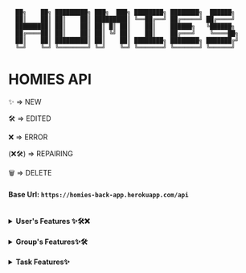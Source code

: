 ```text
  ██╗    ██╗ █████████╗ ███╗  ███╗ ████████╗ ████████╗  ██████╗
  ██║    ██║ ██║    ██║ █████████║ ╚══██╔══╝ ██╔═════╝ ██╔════╝
  █████████║ ██║    ██║ ██║ █║ ██║    ██║    ██████╗   ╚██████╗
  ██╔════██║ ██║    ██║ ██║ ╚╝ ██║    ██║    ██╔═══╝    ╚════██╗
  ██║    ██║ █████████║ ██║    ██║ ████████╗ ████████╗ ███████╔╝
  ╚═╝    ╚═╝ ╚════════╝ ╚═╝    ╚═╝ ╚═══════╝ ╚═══════╝ ╚══════╝
```

# HOMIES API

<p>✨ => NEW</p> 
<p>🛠️ => EDITED</p>
<p>❌ => ERROR</p>
<p>(❌🛠️) => REPAIRING </p>
<p>🗑️ => DELETE</p>

#### Base Url: `https://homies-back-app.herokuapp.com/api`

<br>
<!--
  ################################# USERS ###################################
-->
<details> 
<summary><strong>User's Features ✨🛠️❌</strong></summary>

<br>
<!--
  @@@@@@@@@@@@@@@@@@@@@@@@@@@@@ USERS/REGISTER @@@@@@@@@@@@@@@@@@@@@@@@@@@@@@
-->
<details>
<summary>Register</summary>

REST access:
```java
@PostMapping
```

EndPoint:
```
/register
```

Header:
```java
null
```

Body Requireds:
```json
{
  "login": "nickName",
  "password": "12345678",
  "email": "mymail@domain.com",
  "langKey": "es"
}
```

Body complete:
```json
{
  "login": "nickName",
  "password": "12345678",
  "email": "mymail@domain.com",
  "langKey": "es",
  "firstName": "myName",
  "lastName": "myLastName"
}
```

Info fields:

```text
login => username (Required, minLen = 4, maxLen = 50)
password => password (Required, minLen = 8, maxLen = 100)
email => email (Required, minLen = 8, maxLen = 100)
fistName => name of user (maxLen = 50)
lastName => last name of user (maxLen = 50)
langKey => laguagge of user (minLen = 2, maxLen = 10)
```

Return OK:
```java
HttpStatus.created() "201"
```

Email to return new user and activate url for this user:
```text
Dear user

Your Homies account has been created, please click on the URL below to activate it:

https://homies-1854.herokuapp.com//account/activate?key=N95gRmUHsiUSWVLahqqJ

Regards,
Homies Team.
```

Return Error:
```java
HttpStatus.Unauthorized() "401"
HttpStatus.Bad_Request() "405"
```

</details>
<!--
  @@@@@@@@@@@@@@@@@@@@@@@@@@@@@ USERS/LOGIN @@@@@@@@@@@@@@@@@@@@@@@@@@@@@@@@@
-->
<details>
<summary>Login</summary>

REST access:
```java
@PostMapping
```

EndPoint:
```
/authenticate
```

Header:
```java
null
```

Info fields:
```text
username => username (Required, minLen = 4, maxLen = 100) password => password
(Required, minLen = 8, maxLen = 100) id_token => token for user authenticate on
all request id => id of user
```

Body Requireds:
```json
{
  "username": "nickName",
  "password": "12345678"
}
```

Return OK:
```java
HttpStatus.OK() "200"
```

```json
{
  "id_token": "eyJhbGciOiJIUzUxMiJ9.eyJzdWIiOiJlc3RoZXIxMyIsImF1dGgiOiJST0xFX1VTRVIiLCJleHAiOjE2NDg5NjY0NDN9.83t23mWPs0J2acZL88TxQCKd3uu-Tooi1T9_1-zCpE0FQ-mANWLVQBMovz1w5kotfvMFIO61zjHEA9rsaZFI6A",
  "id": 4
}
```

Return ERROR:
```java
HttpStatus.Unauthorized() "401"
HttpStatus.Bad_Request() "405"
```

</details>
<!--
  @@@@@@@@@@@@@@@@@@@@@@@@@@@@@ USERS/CHANGE PASSWORD @@@@@@@@@@@@@@@@@@@@@@@@@@@@@@@@@
-->
<details>
<summary>Change Password</summary>

REST access:
```java
@PostMapping
```

EndPoint:
```
/account/change-password
```

Header:
```java
null
```

Body Requireds:
```json
{
  "currentPassword": "actualPass",
  "newPassword": "newPassword"
}
```

Info fields:
```text
currentPassword => currentPassword (Required, minLen = 8, maxLen = 50)
newPassword => newPassword (Required, minLen = 8, maxLen = 100)
```

Info EndPoint:
```text
This request requires authentication need Authentication: "Bearer " + token
```

Return OK:
```java
HttpStatus.OK() "200"
```

Return Bad Request:
```java
HttpStatus.BadRequest() "400" "Incorrect password"
```

</details>
<!--
  @@@@@@@@@@@@@@@@@@@@@@@@@@@@@ USERS/RESET PASSWORD @@@@@@@@@@@@@@@@@@@@@@@@@@@@@
-->
<details>
<summary>Reset password</summary>

REST access:
```java
@PostMapping
```

EndPoint:
```
/account/reset-password/init
```

Header:
```java
null
```

Body Requireds:
```JSON
{
    "email": "email@domain.com"
}
```

Info fields:
```html
text: Encapsulated in JSON format
```

Return OK:
```java
HttpStatus.OK() "200"
```

```JSON
{
    "ACCEPTED"
}
```

Return Bad Request:
Return Error:
```java
HttpStatus.Bad_Request() "400"
```

```html
400 title: Password reset requested for non existing mail!
```
</details>
<!--
  @@@@@@@@@@@@@@@@@@@@@@@@@@@@@ USERS/APLY RESET PASSWORD @@@@@@@@@@@@@@@@@@@@@@@@@@@@@@@@@
-->
<details>
<summary>Aply Reset password</summary>

REST access:
```java
@PostMapping
```

EndPoint:
```
/account/reset-password/finish
```

Header:
```java
null
```

Body Requireds:
```JSON
{
    "key": "Rkbx5WPUs5W1JaPY7BcA",
    "newPassword": "0987654321"
}
```

Info fields:
```text
key => key retrieved in the endPoint /account/reset-password/init newPassword =>
newPassword (Required, minLen = 8, maxLen = 100)
```

Return OK:
```java
HttpStatus.OK() "200"
```

Return Bad Request:
```java
HttpStatus.BadRequest() "400" "Incorrect password"
```

</details>
<!--
  @@@@@@@@@@@@@@@@@@@@@@@@@@@@@ USERS/VIEW USER DATA @@@@@@@@@@@@@@@@@@@@@@@@@@@@@@
-->
<details>
<summary>View userData 🛠️</summary>

NEW
```text
🛠️ *access only to backend administrator users
```

REST access:
```java
@GetMapping
```

EndPoint:
```
/user-data
```

Header:
```java
null
```

Body Requireds:
```
/user-data/1
```

Info fields:
```text
/user-data/1 => example for displaying user 1 from the /user-data endpoint
- Here you can see information about which user this information is linked to, and which groups it belongs to with their corresponding objects.
```

Return OK:
```java
HttpStatus.OK() "200"
```

```JSON
{
    "id": 4,
    "photo": "iVBORw0KGgoAAAANSUhEUgAAAMA...",
    "photoContentType": "image/png",
    "phone": "999888777",
    "premium": false,
    "birthDate": null,
    "addDate": null,
    "user": {
        "id": 4,
        "login": "yorch7777",
        "firstName": "Agulló",
        "lastName": "Agulló",
        "email": "re227editado@hotmail.com",
        "activated": true,
        "langKey": "en",
        "imageUrl": null,
        "resetDate": "2022-04-05T05:50:48Z"
    },
    "adminGroups": [],
    "taskAsigneds": [],
    "productCreateds": [],
    "groups": [
        {
            "id": 1,
            "groupKey": "Tunisian payment",
            "groupName": "South",
            "groupRelationName": "explicit white",
            "addGroupDate": "2022-03-07",
            "userAdmin": {
                "id": 2,
                "photo": "iVBORw0KGgoAAAANSUhEUgAAAMAA...",
                "photoContentType": "image/png",
                "phone": "1-555-408-2298 x3208",
                "premium": false,
                "birthDate": "2022-01-21",
                "addDate": "2022-01-21"
            },
            "taskList": {
                "id": 1,
                "nameList": "New"
            },
            "spendingList": {
                "id": 1,
                "total": 34472.0,
                "nameSpendList": "background"
            },
            "shoppingList": {
                "id": 1,
                "total": 90762.0,
                "nameShopList": "Towels Designer Jord"
            },
            "settingsList": {
                "id": 1,
                "settingOne": true,
                "settingTwo": false,
                "settingThree": false,
                "settingFour": false,
                "settingFive": true,
                "settingSix": false,
                "settingSeven": true
            },
            "userData": [
                {
                    "id": 2,
                    "photo": "iVBORw0KGgoAAAANSUhEUgAAAMAAAADACAMA...",
                    "photoContentType": "image/png",
                    "phone": "999888777",
                    "premium": false,
                    "birthDate": null,
                    "addDate": null
                },
                {
                    "id": 5,
                    "photo": null,
                    "photoContentType": null,
                    "phone": null,
                    "premium": false,
                    "birthDate": null,
                    "addDate": "2022-04-05"
                }
            ]
        }
    ]
}
```

Return Bad Request:
```text
404 title: NOT_FOUND
```
</details>
<!--
  @@@@@@@@@@@@@@@@@@@@@@@@@@@@@ USERS/DELETE USER @@@@@@@@@@@@@@@@@@@@@@@@@@@@@@@
-->
<details>
<summary>Delete User ✨🛠️</summary>

NEW:
```text
✨ It is now possible to delete a user account
```

REST access:
```java
@DeleteMapping
```

EndPoint:
```
/user-data/x
```

Header:
```java
null
```

Info fields:
```text
x => x is the id of the user to delete
```

Body Requireds:
```java
null
```

Return OK:
```java
HttpStatus.No Content() "204"
```

Return ERROR:
```java
HttpStatus.Unauthorized() "401"
HttpStatus.Bad_Request() "405"
```
</details>
<!--
  @@@@@@@@@@@@@@@@@@@@@@@@@@@@@ USERS/RE-SEND ACTIVATION EMAIL @@@@@@@@@@@@@@@@@@@@@@@@@@@@@@@@@
-->
<details>
<summary>Re-send activation email ❌</summary>

ERROR:
```text
❌ Only allows forwarding if you are logged in, so it does not work properly.
```

REST access:
```java
@PostMapping
```

EndPoint:
```
/account/reset-password/email
```

Header:
```java
null
```

Body Requireds:
```JSON
{
    "email": "email@domain.com"
}
```

Info fields:
```text
text: Encapsulated in JSON format
```

Return OK:
```java
HttpStatus.ResetContent() "205"
```

Return Bad Request:
Return Error:
```java
HttpStatus.Bad_Request() "500"
```

```text
500 "detail": "No value present"
```
</details>
<!--
  @@@@@@@@@@@@@@@@@@@@@@@@@@@@@ USERS/EDIT USER DATA @@@@@@@@@@@@@@@@@@@@@@@@@@@@@@@@@
-->
<details>
<summary>Edit user data</summary>

REST access:
```java
@PostMapping
```

EndPoint:
```TEXT
/account/reset-password/user-data/x
```

Header:
```java
null
```

Body Requireds:
```JSON
{
    "login": "Yorch7",
    "firstName": "Jorge",
    "lastName": "Agulló",
    "email": "re227editado@hotmail.com",
    "langKey": "en",
    "phone": 999888777,
    "photo": "iVBORw0KGgoAAAANSUhEUgAAAMAA...",
    "photoContentType": "image/png",
    "birthDate": "1985-11-16T05:50:48Z"
}
```

Info fields:
```html
x => user's id login => user's name firstName => real user's name lastName =>
real user's lastName email => user's email langKey => user's language phone =>
user's phone photo => user's photo photoContentType => photo's format birthDate
=> user's birth day
```

Return OK:
```java
HttpStatus.Ok() "200"
```

```json
{
  "id": 4,
  "photo": null,
  "photoContentType": "image/png",
  "phone": "999888777",
  "premium": false,
  "birthDate": null,
  "addDate": null,
  "user": {
    "id": 4,
    "login": "yorch27",
    "firstName": "Jorge",
    "lastName": "Agulló",
    "email": "re22788editado@hotmail.com",
    "activated": true,
    "langKey": "en",
    "imageUrl": null,
    "resetDate": "2022-04-05T05:50:48Z"
  },
  "adminGroups": [],
  "taskAsigneds": [],
  "productCreateds": [],
  "groups": [
    {
      "id": 1,
      "groupKey": "Tunisian payment",
      "groupName": "South",
      "groupRelationName": "explicit white",
      "addGroupDate": "2022-03-07",
      "userAdmin": {
        "id": 2,
        "photo": "iVBORw0KGgoAAAANSUhEUgAAA...",
        "photoContentType": "image/png",
        "phone": "1-555-408-2298 x3208",
        "premium": false,
        "birthDate": "2022-01-21",
        "addDate": "2022-01-21"
      },
      "taskList": {
        "id": 1,
        "nameList": "New"
      },
      "spendingList": {
        "id": 1,
        "total": 34472.0,
        "nameSpendList": "background"
      },
      "shoppingList": {
        "id": 1,
        "total": 90762.0,
        "nameShopList": "Towels Designer Jord"
      },
      "settingsList": {
        "id": 1,
        "settingOne": true,
        "settingTwo": false,
        "settingThree": false,
        "settingFour": false,
        "settingFive": true,
        "settingSix": false,
        "settingSeven": true
      },
      "userData": [
        {
          "id": 2,
          "photo": "iVBORw0KGgoAAAANSUhEUgAAA...",
          "photoContentType": "image/png",
          "phone": "1-555-408-2298 x3208",
          "premium": false,
          "birthDate": "2022-01-21",
          "addDate": "2022-01-21"
        },
        {
          "id": 4,
          "photo": null,
          "photoContentType": "image/png",
          "phone": "999888777",
          "premium": false,
          "birthDate": null,
          "addDate": null
        }
      ]
    }
  ]
}
```

Return Bad Request:
Return Error:
```java
HttpStatus.Bad_Request() "500"
```

```text
500 "detail": "No value present"
```
</details>
</details>
<br>
<!--
  ############################### GROUPS ##############################
-->
<details>
<summary><strong>Group's Features✨🛠️</strong></summary>
<br>
<!--
  @@@@@@@@@@@@@@@@@@@@@@@@@@@@@ GROUPS/CREATE NEW GROUPS @@@@@@@@@@@@@@@@@@@@@@@@@@@@@@@@@
-->
<details>
<summary>Create new Group</summary>

REST access:
```java
@PostMapping
```

EndPoint:
```
/groups
```

Header:
```java
null
```

Body Requireds:
```json
{
  "user": 1,
  "groupName": "grupoPrueba1",
  "groupRelation": "esto es un grupo de prueba"
}
```

Info fields:
```Text
Request:
user => userData.id (Require, Int) only need id of user login in app or web *For now only userData 1 can be used
groupName => name of group (Require, unique, lenMin = 3, lenMax = 50, text)
groupRelation => reason why the group exist (Require, unique, lenMin = 3, lenMax = 100, text)

Response:
id => id's group (Autoasigned)
groupKey => key/password group (Autoasigned)
groupName => name of group
groupRelation => reason why the group exist
userData => extension of "user" for save extra data of users
userAdmin => user who created the group
taskList => group's task list (Autoasigned)
```

Return OK:
```java
HttpStatus.created() "201"
```

Body response:
```json
{
  "id": 1,
  "groupKey": "Tunisian payment",
  "groupName": "South",
  "groupRelationName": "explicit white",
  "addGroupDate": "2022-03-07",
  "userAdmin": null,
  "taskList": {
    "id": 1,
    "nameList": "New"
  },
  "spendingList": {
    "id": 1,
    "total": 34472.0,
    "nameSpendList": "background"
  },
  "shoppingList": {
    "id": 1,
    "total": 90762.0,
    "nameShopList": "Towels Designer Jord"
  },
  "settingsList": {
    "id": 1,
    "settingOne": true,
    "settingTwo": false,
    "settingThree": false,
    "settingFour": false,
    "settingFive": true,
    "settingSix": false,
    "settingSeven": true
  },
  "userData": [
    {
      "id": 2,
      "photo": "iVBORw0KGgoAAAANSUhEUgAAAMAAAADACAMAAABlApw1AAAC/VBMVEUAAA...",
      "photoContentType": "image/png",
      "phone": "1-555-408-2298 x3208",
      "premium": false,
      "birthDate": "2022-01-21",
      "addDate": "2022-01-21"
    }
  ]
}
```

Return Bad Request:
```java
HttpStatus.created() "400" //*por definir
```
</details>
<!--
  @@@@@@@@@@@@@@@@@@@@@@@@@@@@@ GROUPS/GET ALL GROUPS @@@@@@@@@@@@@@@@@@@@@@@@@@@@@@@@@
-->
<details>
<summary>Get all Groups 🛠️</summary>

NEW:
```text
Only allows forwarding if you are logged in, so it does not work properly.
```

REST access:
```java
@GetMapping
```

EndPoint:
```
/groups
```

Header:
```java
null
```

Body Requireds:
```java
null
```

Info fields:
```text
Response:
id => id's group (Autoasigned)
groupKey => key/password group (Autoasigned)
groupName => name of group
groupRelation => reason why the group exist
userData => extension of "user" for save extra data of users
userAdmin => user who created the group
taskList => group's task list (Autoasigned)
```

Return OK:
```java
HttpStatus.ok() "200"
```

Body response:
```json
[
    {
        "id": 1,
        "groupKey": "Tunisian payment",
        "groupName": "South",
        "groupRelationName": "explicit white",
        "addGroupDate": "2022-03-07",
        "userAdmin": null,
        "taskList": {
            "id": 1,
            "nameList": "New"
        },
        "spendingList": {
            "id": 1,
            "total": 34472.0,
            "nameSpendList": "background"
        },
        "shoppingList": {
            "id": 1,
            "total": 90762.0,
            "nameShopList": "Towels Designer Jord"
        },
        "settingsList": {
            "id": 1,
            "settingOne": true,
            "settingTwo": false,
            "settingThree": false,
            "settingFour": false,
            "settingFive": true,
            "settingSix": false,
            "settingSeven": true
        },
        "userData": [
            {
                "id": 2,
                "photo": "iVBORw0KGgoAAAANSUhEUgAAAMAAAADACAMAAABlApw1AAAC/VBMVEUAAADLqqNLVm...",
                "photoContentType": "image/png",
                "phone": "1-555-408-2298 x3208",
                "premium": false,
                "birthDate": "2022-01-21",
                "addDate": "2022-01-21"
            }
        ]
    },
    {
        "id": 2,
        "groupKey": "info-mediaries matrix disintermediate",
        "groupName": "Savings Chair",
        "groupRelationName": "transmit",
        "addGroupDate": "2022-03-08",
        "userAdmin": null,
        "taskList": {
            "id": 2,
            "nameList": "analyzing"
        },
        "spendingList": {
            "id": 2,
            "total": 83853.0,
            "nameSpendList": "efficient XSS Soap"
        },
        "shoppingList": {
            "id": 2,
            "total": 53135.0,
            "nameShopList": "bypassing connect Mo"
        },
        "settingsList": {
            "id": 2,
            "settingOne": true,
            "settingTwo": false,
            "settingThree": false,
            "settingFour": true,
            "settingFive": true,
            "settingSix": true,
            "settingSeven": false
        },
        "userData": [
            {
                "id": 2,
                "photo": "iVBORw0KGgoAAAANSUhEUgAAAMAAAADACAMAAABlApw1AAAC/VBMVEUAAADLqqNLVmy...",
                "photoContentType": "image/png",
                "phone": "1-555-408-2298 x3208",
                "premium": false,
                "birthDate": "2022-01-21",
                "addDate": "2022-01-21"
            }
        ]
    },
    {
        "id": 3,
        "groupKey": "Tasty client-driven Robust",
        "groupName": "Boliviano high-level moratorium",
        "groupRelationName": "orchid Car",
        "addGroupDate": "2022-03-08",
        "userAdmin": null,
        "taskList": {
            "id": 3,
            "nameList": "Berkshire Developer"
        } ...
```

Return Bad Request:
```java
HttpStatus.created() "400" //*por definir
```
</details>
<!--
  @@@@@@@@@@@@@@@@@@@@@@@@@@@@@ GROUPS/ADD USER TO THE GROUP @@@@@@@@@@@@@@@@@@@@@@@@@@@@@@@@@
-->
<details>
<summary>Add user to the group</summary>

❗ It can only be exercised by the owner of the group

REST access:
```java
@PostMapping
```

EndPoint:
```
/api/groups/add-user
```

Header:
```java
null
```

Info fields:
```text
idAdminGroup => userAdmin's id, owner of group login => userName of new user to
be added (it is possible to change it to use the id, ¿yes?) idGroup => group's
id
```

Body Requireds:
```json
{
  "idAdminGroup": "8",
  "login": "newUserName",
  "idGroup": "1"
}
```

Return OK:
```java
HttpStatus.Ok() "200"
```

```json
{
  "id": 1,
  "groupKey": "Tunisian payment",
  "groupName": "South",
  "groupRelationName": "explicit white",
  "addGroupDate": "2022-03-07",
  "userAdmin": {
    "id": 2,
    "photo": "iVBORw0KGgoAAAANSUhEUgAAAMAAAAD...",
    "photoContentType": "image/png",
    "phone": "1-555-408-2298 x3208",
    "premium": false,
    "birthDate": "2022-01-21",
    "addDate": "2022-01-21"
  },
  "taskList": {
    "id": 1,
    "nameList": "New"
  },
  "spendingList": {
    "id": 1,
    "total": 34472.0,
    "nameSpendList": "background"
  },
  "shoppingList": {
    "id": 1,
    "total": 90762.0,
    "nameShopList": "Towels Designer Jord"
  },
  "settingsList": {
    "id": 1,
    "settingOne": true,
    "settingTwo": false,
    "settingThree": false,
    "settingFour": false,
    "settingFive": true,
    "settingSix": false,
    "settingSeven": true
  },
  "userData": [
    {
      "id": 2,
      "photo": "iVBORw0KGgoAAAANSUhEUgAAAMAA...",
      "photoContentType": "image/png",
      "phone": "999888777",
      "premium": false,
      "birthDate": null,
      "addDate": null
    },
    {
      "id": 5,
      "photo": null,
      "photoContentType": null,
      "phone": null,
      "premium": false,
      "birthDate": null,
      "addDate": "2022-04-05"
    }
  ]
}
```

Return ERROR:
```java
HttpStatus.Unauthorized() "401"
HttpStatus.Bad_Request() "405"
```
</details>
<!--
  @@@@@@@@@@@@@@@@@@@@@@@@@@@@@ GROUPS/DELETE USER OF GROUP @@@@@@@@@@@@@@@@@@@@@@@@@@@@@@@@@
-->
<details>
<summary>Delete user of group (Allows the administrator to exit from himself/herself)</summary>

❗ It can only be exercised by the owner of the group
❗ Remove the user from the group, and allow the administrator to leave the group by passing ownership to another user in teh group, if any.

REST access:
```java
@PostMapping
```

EndPoint:
```
/groups/delete-user
```

Header:
```java
null
```

Info fields:
```text
idAdminGroup => userAdmin's id, owner of group login => userName of new user to
be added (it is possible to change it to use the id, ¿yes?) idGroup => group's
id
```

Body Requireds:
```json
{
  "idAdminGroup": "8",
  "login": "newUserName",
  "idGroup": "1"
}
```

Return OK:
```java
HttpStatus.No Content() "204"
```

```json
{
  "id": 1,
  "groupKey": "Tunisian payment",
  "groupName": "South",
  "groupRelationName": "explicit white",
  "addGroupDate": "2022-03-07",
  "userAdmin": {
    "id": 2,
    "photo": "iVBORw0KGgoAAAANSUhEUgAAAMAAAAD...",
    "photoContentType": "image/png",
    "phone": "1-555-408-2298 x3208",
    "premium": false,
    "birthDate": "2022-01-21",
    "addDate": "2022-01-21"
  },
  "taskList": {
    "id": 1,
    "nameList": "New"
  },
  "spendingList": {
    "id": 1,
    "total": 34472.0,
    "nameSpendList": "background"
  },
  "shoppingList": {
    "id": 1,
    "total": 90762.0,
    "nameShopList": "Towels Designer Jord"
  },
  "settingsList": {
    "id": 1,
    "settingOne": true,
    "settingTwo": false,
    "settingThree": false,
    "settingFour": false,
    "settingFive": true,
    "settingSix": false,
    "settingSeven": true
  },
  "userData": [
    {
      "id": 2,
      "photo": "iVBORw0KGgoAAAANSUhEUgAAAMAA...",
      "photoContentType": "image/png",
      "phone": "999888777",
      "premium": false,
      "birthDate": null,
      "addDate": null
    },
    {
      "id": 5,
      "photo": null,
      "photoContentType": null,
      "phone": null,
      "premium": false,
      "birthDate": null,
      "addDate": "2022-04-05"
    }
  ]
}
```

Return ERROR:
```java
HttpStatus.Unauthorized() "401"
HttpStatus.Bad_Request() "405"
```
</details>
<!--
  @@@@@@@@@@@@@@@@@@@@@@@@@@@@@ GROUPS/CHANGE GROUP ADMIN @@@@@@@@@@@@@@@@@@@@@@@@@@@@@@@@@
-->
<details>
<summary>Change group administrator</summary>

❗ It can only be exercised by the owner of the group

REST access:
```java
@PostMapping
```

EndPoint:
```
/groups/change-admin
```

Header:
```java
null
```

Info fields:
```text
idAdminGroup => userAdmin's id, owner of group login => administrator's userName
of new group (it is possible to change it to use the id, ¿yes?) idGroup =>
group's id
```

Body Requireds:
```json
{
  "idAdminGroup": "8",
  "login": "newUserName",
  "idGroup": "1"
}
```

Return OK:
```java
HttpStatus.Ok() "200"
```

```json
{
  "id": 1,
  "groupKey": "Tunisian payment",
  "groupName": "South",
  "groupRelationName": "explicit white",
  "addGroupDate": "2022-03-07",
  "userAdmin": {
    "id": 2,
    "photo": "iVBORw0KGgoAAAANSUhEUgAAAMAAAAD...",
    "photoContentType": "image/png",
    "phone": "1-555-408-2298 x3208",
    "premium": false,
    "birthDate": "2022-01-21",
    "addDate": "2022-01-21"
  },
  "taskList": {
    "id": 1,
    "nameList": "New"
  },
  "spendingList": {
    "id": 1,
    "total": 34472.0,
    "nameSpendList": "background"
  },
  "shoppingList": {
    "id": 1,
    "total": 90762.0,
    "nameShopList": "Towels Designer Jord"
  },
  "settingsList": {
    "id": 1,
    "settingOne": true,
    "settingTwo": false,
    "settingThree": false,
    "settingFour": false,
    "settingFive": true,
    "settingSix": false,
    "settingSeven": true
  },
  "userData": [
    {
      "id": 2,
      "photo": "iVBORw0KGgoAAAANSUhEUgAAAMAA...",
      "photoContentType": "image/png",
      "phone": "999888777",
      "premium": false,
      "birthDate": null,
      "addDate": null
    },
    {
      "id": 5,
      "photo": null,
      "photoContentType": null,
      "phone": null,
      "premium": false,
      "birthDate": null,
      "addDate": "2022-04-05"
    }
  ]
}
```

Return ERROR:
```java
HttpStatus.Unauthorized() "401"
HttpStatus.Bad_Request() "405"
```
</details>
<!--
  @@@@@@@@@@@@@@@@@@@@@@@@@@@@@ GROUPS/DELETE GROUP @@@@@@@@@@@@@@@@@@@@@@@@@@@@@@@@@
-->
<details>
<summary>Delete group ✨</summary>

❗ It can only be exercised by the owner of the group

REST access:
```java
@DeleteMapping
```

EndPoint:
```
/groups
```

Header:
```java
null
```

Info fields:
```text
idAdminGroup => userAdmin's id, owner of group login => administrator's userName
of new group (it is possible to change it to use the id, ¿yes?) idGroup =>
group's id
```

Body Requireds:
```json
{
  "idAdminGroup": "8",
  "login": "newUserName",
  "idGroup": "1"
}
```

Return OK:
```java
HttpStatus.NoContent() "204"
```

Return ERROR:
```java
HttpStatus.Unauthorized() "401"
HttpStatus.Bad_Request() "405"
```
</details>
</details>
<br>
<!--
  ################################ TASK ################################
-->
<details>
<summary><strong>Task Features✨</strong></summary>
<br>
<!--
  @@@@@@@@@@@@@@@@@@@@@@@@@@@@@ TASK/CREATE NEW TASK @@@@@@@@@@@@@@@@@@@@@@@@@@@@@@@@@
-->
<details>
<summary>Create new Task ✨</summary>

REST access:
```java
@PostMapping
```

EndPoint:
```
/tasks
```

Header:
```java
null
```

Body Requireds:
```json
{
  "user": 1,
  "idGroup": "1",
  "taskName": "Segunda prueba, venga que no queda nada",
  "description": "Esto es una mierda de prueba solo para ver que todo funciona"
}
```

Info fields:
```Text
Request:
user => userData.id (Require, Int) only need id of user login in app or web
idGroup => It is generated only when the group is created
taskName => (name = "task_name", length = 50, nullable = false)
description => (name = "description", length = 100, nullable = false)

Response:
id => id's group (Autoasigned)
groupKey => key/password group (Autoasigned)
groupName => name of group
groupRelation => reason why the group exist
userData => extension of "user" for save extra data of users
userAdmin => user who created the group
taskList => group's task list (Autoasigned)
```

Return OK:
```java
HttpStatus.created() "201"
```

Body response:
```json
{
  "id": 3,
  "taskName": "Segunda prueba, venga que no queda nadaa",
  "dataCreate": "2022-04-20",
  "dataEnd": null,
  "description": "Esto es una mierda de prueba solo para ver que todo funciona",
  "cancel": null,
  "photo": null,
  "photoContentType": null,
  "puntuacion": null,
  "taskList": {
    "id": 1,
    "nameList": "TKLMyHome"
  },
  "userData": {
    "id": 1,
    "photo": "/9j/4AAQSkZJRgABAQEASABIAAD/....",
    "photoContentType": "image/jpeg",
    "phone": "999999999",
    "premium": true,
    "birthDate": "2022-03-01",
    "addDate": "2022-04-30"
  },
  "userCreator": null,
  "userAssigneds": []
}
```

Return Bad Request:
```java
HttpStatus.created() "400" //*por definir
```
</details>
<!--
  @@@@@@@@@@@@@@@@@@@@@@@@@@@@@ TASK/ADD USET TO TASK @@@@@@@@@@@@@@@@@@@@@@@@@@@@@@@@@
-->
<details>
<summary>Add User Task ✨</summary>

REST access:
```java
@PostMapping
```

EndPoint:
```
/tasks/add-user
```

Header:
```java
null
```

Body Requireds:
```Json
{
    "idTask": "2",
    "login": "user",
    "idList": "1"
}
```

Info fields:
```text
Response:
idTask => id task
login => name user
idList => id list
```

Return OK:
```java
HttpStatus.ok() "200"
```

Body response:
```json
[
   {
    "id": 2,
    "taskName": "Segunda prueba, venga que no queda nada",
    "dataCreate": "2022-04-18",
    "dataEnd": null,
    "description": "Esto es una mierda de prueba solo para ver que todo funciona",
    "cancel": null,
    "photo": null,
    "photoContentType": null,
    "puntuacion": null,
    "taskList": {
        "id": 1,
        "nameList": "TKLMyHome"
    },
    "userData": {
        "id": 1,
        "photo": "/9j/4AAQSkZJRgABAQEASABIAAD/...",
        "photoContentType": "image/jpeg",
        "phone": "999999999",
        "premium": true,
        "birthDate": "2022-03-01",
        "addDate": "2022-04-30"
    },
    "userCreator": null,
    "userAssigneds": [
        {
            "id": 2,
            "photo": "iVBORw0KGgoAAAANSUhEUgAAAEo....",
            "photoContentType": "image/png",
            "phone": "666666666",
            "premium": true,
            "birthDate": "2022-04-01",
            "addDate": "2022-04-08"
        }
    ]
} ...
```

Return Bad Request:
```java
HttpStatus.created() "400" //*por definir
```
</details>
<!--
  @@@@@@@@@@@@@@@@@@@@@@@@@@@@@ TASK/DELETE USER TASK @@@@@@@@@@@@@@@@@@@@@@@@@@@@@@@@@
-->
<details>
<summary>Delete user task ✨</summary>

REST access:
```java
@PostMapping
```

EndPoint:
```
/task/delete-user
```

Header:
```java
null
```

Body Requireds:
```Json
{
    "idTask": "2",
    "login": "admin",
    "idList": "1"
}
```

Info fields:
```text
Response:
idTask => id task
login => name user
idList => id list
```

Return OK:
```java
HttpStatus.ok() "200"
```

Body response:
```json
[
  {
    "id": 2,
    "taskName": "Segunda prueba, venga que no queda nada",
    "dataCreate": "2022-04-18",
    "dataEnd": null,
    "description": "Esto es una mierda de prueba solo para ver que todo funciona",
    "cancel": null,
    "photo": null,
    "photoContentType": null,
    "puntuacion": null,
    "taskList": {
        "id": 1,
        "nameList": "TKLMyHome"
    },
    "userData": {
        "id": 1,
        "photo": "/9j/4A...",
        "photoContentType": "image/jpeg",
        "phone": "999999999",
        "premium": true,
        "birthDate": "2022-03-01",
        "addDate": "2022-04-30"
    },
    "userCreator": null,
    "userAssigneds": [
        {
            "id": 2,
            "photo": "iVBORw0KGgoA....",
            "photoContentType": "image/png",
            "phone": "666666666",
            "premium": true,
            "birthDate": "2022-04-01",
            "addDate": "2022-04-08"
        }
    ]
} ...
```

Return Bad Request:
```java
HttpStatus.created() "400" //*por definir
```
</details>
<!--
  @@@@@@@@@@@@@@@@@@@@@@@@@@@@@ TASK/DELETE TASK @@@@@@@@@@@@@@@@@@@@@@@@@@@@@@@@@
-->
<details>
<summary>Detelete task✨</summary>

REST access:
```java
@PostMapping
```

EndPoint:
```
/task/delete-task/{id}
```

Header:
```java
null
```

Body Requireds:
```Java

```

Info fields:
Return OK:
```java
HttpStatus.ok() "204"
```

Body response:
Return Bad Request:

```java
HttpStatus.created() "400" //*por definir
```
</details>
